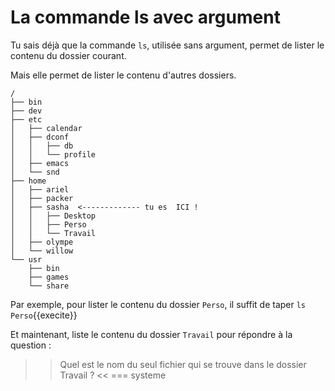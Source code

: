 # La commande ls avec argument

Tu sais déjà que la commande `ls`, utilisée sans argument, permet de lister le contenu du dossier courant.

Mais elle permet de lister le contenu d'autres dossiers.

```
/
├── bin
├── dev
├── etc
│   ├── calendar
│   ├── dconf
│   │   ├── db
│   │   └── profile
│   ├── emacs
│   └── snd
├── home
│   ├── ariel
│   ├── packer
│   ├── sasha  <------------- tu es  ICI !
│   │   ├── Desktop
│   │   ├── Perso
│   │   └── Travail
│   ├── olympe
│   └── willow
└── usr
    ├── bin
    ├── games
    └── share
``` 

Par exemple, pour lister le contenu du dossier `Perso`, il suffit de taper `ls Perso`{{execite}}

Et maintenant, liste le contenu du dossier `Travail` pour répondre à la question :

>> Quel est le nom du seul fichier qui se trouve dans le dossier Travail ? <<
=== systeme
